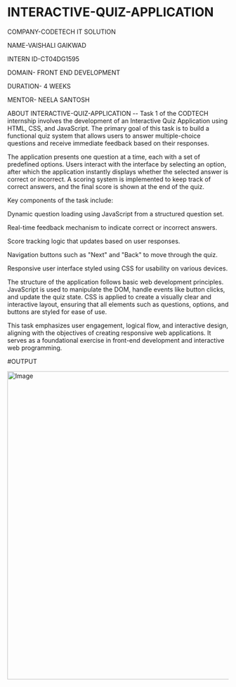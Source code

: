 # INTERACTIVE-QUIZ-APPLICATION

COMPANY-CODETECH IT SOLUTION

NAME-VAISHALI GAIKWAD

INTERN ID-CT04DG1595

DOMAIN- FRONT END DEVELOPMENT

DURATION- 4 WEEKS

MENTOR- NEELA SANTOSH

ABOUT INTERACTIVE-QUIZ-APPLICATION --
Task 1 of the CODTECH internship involves the development of an Interactive Quiz Application using HTML, CSS, and JavaScript. The primary goal of this task is to build a functional quiz system that allows users to answer multiple-choice questions and receive immediate feedback based on their responses.

The application presents one question at a time, each with a set of predefined options. Users interact with the interface by selecting an option, after which the application instantly displays whether the selected answer is correct or incorrect. A scoring system is implemented to keep track of correct answers, and the final score is shown at the end of the quiz.

Key components of the task include:

Dynamic question loading using JavaScript from a structured question set.

Real-time feedback mechanism to indicate correct or incorrect answers.

Score tracking logic that updates based on user responses.

Navigation buttons such as "Next" and "Back" to move through the quiz.

Responsive user interface styled using CSS for usability on various devices.

The structure of the application follows basic web development principles. JavaScript is used to manipulate the DOM, handle events like button clicks, and update the quiz state. CSS is applied to create a visually clear and interactive layout, ensuring that all elements such as questions, options, and buttons are styled for ease of use.

This task emphasizes user engagement, logical flow, and interactive design, aligning with the objectives of creating responsive web applications. It serves as a foundational exercise in front-end development and interactive web programming.



#OUTPUT

<img width="1342" height="702" alt="Image" src="https://github.com/user-attachments/assets/a695d863-2dcd-4264-9da7-7f837bb90bf0" />
